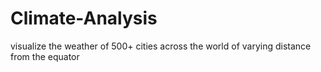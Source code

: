 # Climate-Analysis
visualize the weather of 500+ cities across the world of varying distance from the equator

